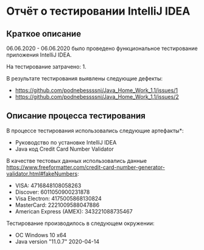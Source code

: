 # Отчёт о тестировании IntelliJ IDEA

## Краткое описание

06.06.2020 - 06.06.2020 было проведено функциональное тестирование приложения IntelliJ IDEA.

На тестирование затрачено: 1.

В результате тестирования выявлены следующие дефекты:
* https://github.com/podnebessssni/Java_Home_Work_1.1/issues/1
* https://github.com/podnebessssni/Java_Home_Work_1.1/issues/2

## Описание процесса тестирования

В процессе тестирования использовались следующие артефакты*:
* Руководство по установке IntelliJ IDEA
* Java код Credit Card Number Validator 


В качестве тестовых данных использовались данные https://www.freeformatter.com/credit-card-number-generator-validator.html#fakeNumbers:

* VISA: 4716848108058263
* Discover: 6011050900231878
* Visa Electron: 4175005868130824
* MasterCard: 2221009588047886
* American Express (AMEX): 343221088735467

Тестирование производилось в следующем окружении:
* ОС Windows 10 х64 
* Java version "11.0.7" 2020-04-14